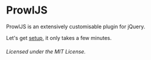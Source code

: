 # ProwlJS
ProwlJS is an extensively customisable plugin for jQuery.

Let's get [setup](https://github.com/Aotik/Prowl/wiki/Setup), it only takes a few minutes.

###### Licensed under the MIT License.


